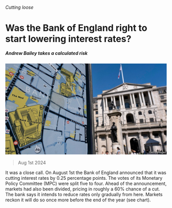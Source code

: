 ###### Cutting loose

# Was the Bank of England right to start lowering interest rates? 

##### Andrew Bailey takes a calculated risk 

![image](images/20240803_BRP506.jpg) 

> Aug 1st 2024 

It was a close call. On August 1st the Bank of England announced that it was cutting interest rates by 0.25 percentage points. The votes of its Monetary Policy Committee (MPC) were split five to four. Ahead of the announcement, markets had also been divided, pricing in roughly a 60% chance of a cut. The bank says it intends to reduce rates only gradually from here. Markets reckon it will do so once more before the end of the year (see chart).

